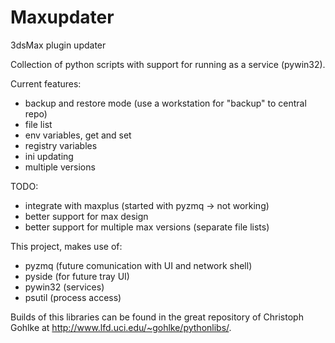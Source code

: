 Maxupdater
==========

3dsMax plugin updater

Collection of python scripts with support for running as a service (pywin32).

Current features:
- backup and restore mode (use a workstation for "backup" to central repo)
- file list
- env variables, get and set
- registry variables
- ini updating
- multiple versions

TODO:
- integrate with maxplus (started with pyzmq -> not working)
- better support for max design
- better support for multiple max versions (separate file lists)


This project, makes use of:
- pyzmq (future comunication with UI and network shell)
- pyside (for future tray UI)
- pywin32 (services)
- psutil (process access)

Builds of this libraries can be found in the great repository of Christoph Gohlke at http://www.lfd.uci.edu/~gohlke/pythonlibs/.
